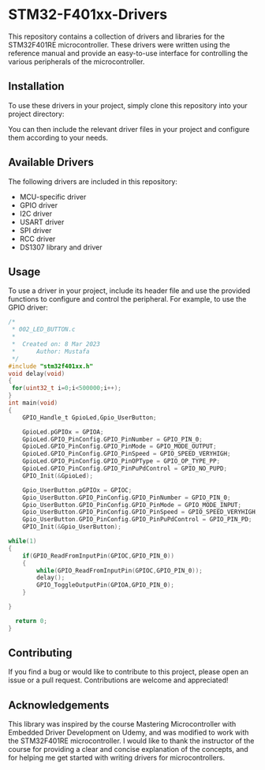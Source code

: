 # STM32-F401xx-Drivers

This repository contains a collection of drivers and libraries for the STM32F401RE microcontroller. These drivers were written using the reference manual and provide an easy-to-use interface for controlling the various peripherals of the microcontroller.

## Installation

To use these drivers in your project, simply clone this repository into your project directory:


You can then include the relevant driver files in your project and configure them according to your needs.

## Available Drivers

The following drivers are included in this repository:

- MCU-specific driver
- GPIO driver
- I2C driver
- USART driver
- SPI driver
- RCC driver
- DS1307 library and driver

## Usage

To use a driver in your project, include its header file and use the provided functions to configure and control the peripheral. For example, to use the GPIO driver:

```c
/*
 * 002_LED_BUTTON.c
 *
 *  Created on: 8 Mar 2023
 *      Author: Mustafa
 */
#include "stm32f401xx.h"
void delay(void)
{
 for(uint32_t i=0;i<500000;i++);
}
int main(void)
{
	GPIO_Handle_t GpioLed,Gpio_UserButton;

	GpioLed.pGPIOx = GPIOA;
	GpioLed.GPIO_PinConfig.GPIO_PinNumber = GPIO_PIN_0;
	GpioLed.GPIO_PinConfig.GPIO_PinMode = GPIO_MODE_OUTPUT;
	GpioLed.GPIO_PinConfig.GPIO_PinSpeed = GPIO_SPEED_VERYHIGH;
	GpioLed.GPIO_PinConfig.GPIO_PinOPType = GPIO_OP_TYPE_PP;
	GpioLed.GPIO_PinConfig.GPIO_PinPuPdControl = GPIO_NO_PUPD;
	GPIO_Init(&GpioLed);

	Gpio_UserButton.pGPIOx = GPIOC;
	Gpio_UserButton.GPIO_PinConfig.GPIO_PinNumber = GPIO_PIN_0;
	Gpio_UserButton.GPIO_PinConfig.GPIO_PinMode = GPIO_MODE_INPUT;
	Gpio_UserButton.GPIO_PinConfig.GPIO_PinSpeed = GPIO_SPEED_VERYHIGH;
	Gpio_UserButton.GPIO_PinConfig.GPIO_PinPuPdControl = GPIO_PIN_PD;
	GPIO_Init(&Gpio_UserButton);

while(1)
{
	if(GPIO_ReadFromInputPin(GPIOC,GPIO_PIN_0))
    {
		while(GPIO_ReadFromInputPin(GPIOC,GPIO_PIN_0));
		delay();
		GPIO_ToggleOutputPin(GPIOA,GPIO_PIN_0);
    }

}

  return 0;
}
```
## Contributing
If you find a bug or would like to contribute to this project, please open an issue or a pull request. Contributions are welcome and appreciated!
## Acknowledgements

This library was inspired by the course Mastering Microcontroller with Embedded Driver Development on Udemy, and was modified to work with the STM32F401RE microcontroller. I would like to thank the instructor of the course for providing a clear and concise explanation of the concepts, and for helping me get started with writing drivers for microcontrollers.
